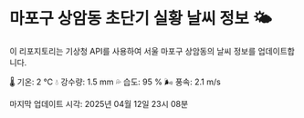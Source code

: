 
# 마포구 상암동 초단기 실황 날씨 정보 🌤️

이 리포지토리는 기상청 API를 사용하여 서울 마포구 상암동의 날씨 정보를 업데이트합니다. 

🌡️ 기온: 2 ℃
💧 강수량: 1.5 mm
💦 습도: 95 %
🌬️ 풍속: 2.1 m/s

마지막 업데이트 시각: 2025년 04월 12일 23시 08분    
